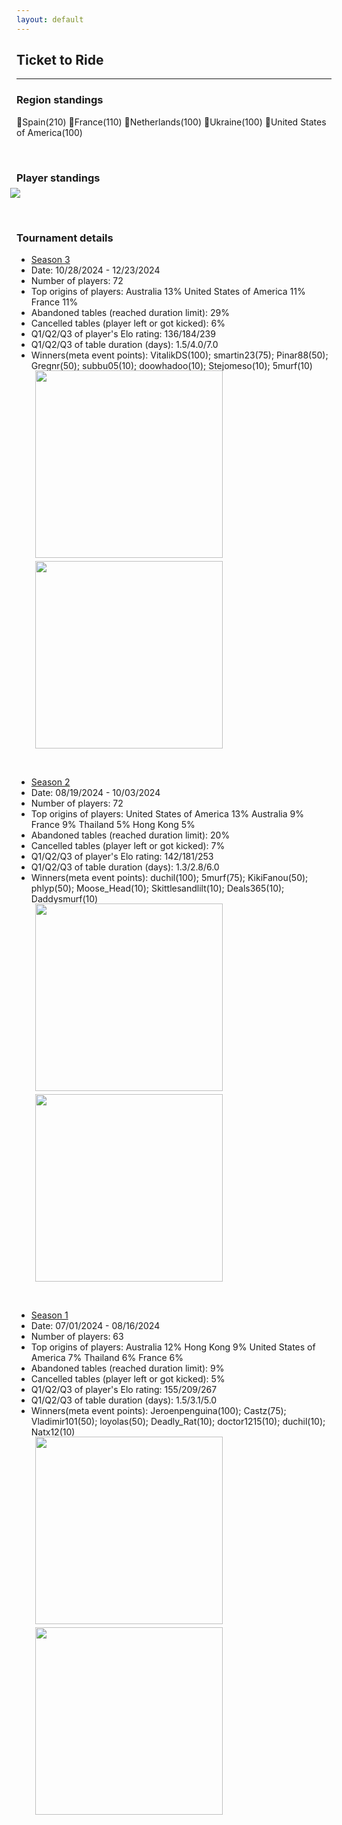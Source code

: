```yaml
---
layout: default
---
```


## Ticket to Ride

---

### Region standings
🥇Spain(210) 🥈France(110) 🥉Netherlands(100) 🥉Ukraine(100) 🥉United States of America(100)

<p>&nbsp;</p>

### Player standings
<div>
	<img src="/wpoc/assets/images/ranking/TickettoRideRanking.png" style="display: block; margin-left: -10px; margin-bottom: 10px; margin-top: -10px"/>
</div>
<p>&nbsp;</p>


### Tournament details
- [Season 3](https://boardgamearena.com/tournament?id=320496)
- Date: 10/28/2024 - 12/23/2024
- Number of players: 72
- Top origins of players: Australia 13% United States of America 11% France 11% 
- Abandoned tables (reached duration limit): 29%
- Cancelled tables (player left or got kicked): 6%
- Q1/Q2/Q3 of player's Elo rating: 136/184/239
- Q1/Q2/Q3 of table duration (days): 1.5/4.0/7.0
- Winners(meta event points): VitalikDS(100); smartin23(75); Pinar88(50); Gregnr(50); subbu05(10); doowhadoo(10); Stejomeso(10); 5murf(10)

<div>
 <img src="/wpoc/assets/images/tournament/t_Ticket to RideWestern Pacific Ocean Cup • Season 3_Elo_20241226131352.png" width="300" style="display: block; margin-left: 30px; margin-bottom: 5px; margin-top:-15px"/>
</div>
<div>
 <img src="/wpoc/assets/images/tournament/t_Ticket to RideWestern Pacific Ocean Cup • Season 3_Duration_20241226134001.png" width="300" style="display: block; margin-left: 30px; margin-bottom: 5px;"/>
</div>
<p>&nbsp;</p>




- [Season 2](https://boardgamearena.com/tournament?id=314578)
- Date: 08/19/2024 - 10/03/2024
- Number of players: 72
- Top origins of players: United States of America 13% Australia 9% France 9% Thailand 5% Hong Kong 5%
- Abandoned tables (reached duration limit): 20%
- Cancelled tables (player left or got kicked): 7%
- Q1/Q2/Q3 of player's Elo rating: 142/181/253
- Q1/Q2/Q3 of table duration (days): 1.3/2.8/6.0
- Winners(meta event points): duchil(100); 5murf(75); KikiFanou(50); phlyp(50); Moose_Head(10); Skittlesandlilt(10); Deals365(10); Daddysmurf(10)

<div>
 <img src="/wpoc/assets/images/tournament/t_Ticket to RideWestern Pacific Ocean Cup • Season 2_Elo_20241009201423.png" width="300" style="display: block; margin-left: 30px; margin-bottom: 5px; margin-top:-15px"/>
</div>
<div>
 <img src="/wpoc/assets/images/tournament/t_Ticket to RideWestern Pacific Ocean Cup • Season 2_Duration_20241009204010.png" width="300" style="display: block; margin-left: 30px; margin-bottom: 5px;"/>
</div>
<p>&nbsp;</p>




- [Season 1](https://boardgamearena.com/tournament?id=303099)
- Date: 07/01/2024 - 08/16/2024
- Number of players: 63
- Top origins of players: Australia 12% Hong Kong 9% United States of America 7% Thailand 6% France 6%
- Abandoned tables (reached duration limit): 9%
- Cancelled tables (player left or got kicked): 5%
- Q1/Q2/Q3 of player's Elo rating: 155/209/267
- Q1/Q2/Q3 of table duration (days): 1.5/3.1/5.0
- Winners(meta event points): Jeroenpenguina(100); Castz(75); Vladimir101(50); loyolas(50); Deadly_Rat(10); doctor1215(10); duchil(10); Natx12(10)

<div>
 <img src="/wpoc/assets/images/tournament/t_Ticket to RideWestern Pacific Ocean Cup • Season 1_Elo_20240817081348.png" width="300" style="display: block; margin-left: 30px; margin-bottom: 5px; margin-top:-15px"/>
</div>
<div>
 <img src="/wpoc/assets/images/tournament/t_Ticket to RideWestern Pacific Ocean Cup • Season 1_Duration_20240817084411.png" width="300" style="display: block; margin-left: 30px; margin-bottom: 5px;"/>
</div>
<p>&nbsp;</p>





>>

